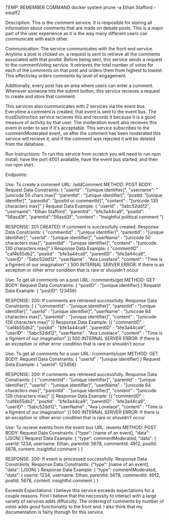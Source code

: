 TEMP: REMEMBER COMMAND docker system prune -a
Ethan Stafford - estaff2

Description: 
This is the comment service. It is resposible for storing all information about comments that are made on debate posts. This is a major part of the user experience as it is the way many different users can communicate with each other. 
 
Communication: 
The service communicates with the front end service. Anytime a post is clicked on, a request is sent to retrieve all the comments associated with that postId. Before being sent, this service sends a request to the commentVoting service. It retrieves the total number of votes for each of the comments on that post and orders them from highest to lowest. This effectivley orders comments by level of engagement. 

Additionally, every post has an area where users can enter a comment. Whenever someone hits the submit button, this service recieves a request to create and store that comment. 

This services also communicates with 2 services via the event bus. Everytime a comment is created, that event is sent to the event bus. The trustDistiniction service recieves this and records it because it is a good measure of activity by that user. The moderation event also recieves this event in order to see if it's acceptable. This service subscribes to the commentModerated event, so after the comment has been moderated this service will recieve it, and if the comment was rejected it will be deleted from the database. 

Run Instructions: To run this service from scratch you will need to run npm install, have the port 4001 available, have the event bus started, and then run npm start. 

Endpoints: 

Use: To create a comment
URL: /addComment
METHOD: POST
BODY:
Request Data Constraints:
{ "userId" : "[unique identifier]",
  "username": "[unicode 50 chars max]"
  "parentId" : "[unique identifier]",
  “postId: "[unique identifer]",
  "parentId": "[postId or commentId]",
  "content" : "[unicode 130 characters max]" }
Request Data Example:
{ "userId" : "5abc52dd12",
  "username": "Ethan Stafford",
  "parentId" : "bfe3a44ca9",
  “postId”: "56asd3f", 
  "parentId":"56asd3f", 
  "content" : "Insightful political comment “}

RESPONSE:
201 CREATED: If comment is successfully created. Response Data Constraints:
{ "commentId" : "[unique identifier]",
  "parentId" : "[unique identifier]",
  "userId" : "[unique identifier]", 
  "userName" : "[unicode 50 characters max]",
  "parentId" : "[unique identifier]",
  "content" : "[unicode 130 characters max]" }
Response Data Example:
{ "commentID" : "caf4b55db2",
  "postId" : "bfe3a44ca9",
  "parentID" : "bfe3a44ca9",
  "userID" : "5abc52dd12", 
  "userName" : "Ava Lovelace",
  "content" : "Time is a figment of our imagination" }
500 INTERNAL SERVER ERROR: If there is an exception or other error condition that is rare or shouldn't occur

Use: To get all comments on a post
URL: /comments/get
METHOD: GET
BODY:
Request Data Constraints:
{ "postID" : "[unique identifier] }
Request Data Example:
{ “postID”: 123456}

RESPONSE:
200: If comments are retrieved successfully. Response Data Constraints:
[
{ "commentId" : "[unique identifier]",
  "parentId" : "[unique identifier]",
  "userId" : "[unique identifier]", 
  "userName" : "[unicode 64 characters max]",
  "parentId" : "[unique identifier]",
  "content" : "[unicode 128 characters max]" }]
Response Data Example:
[{ "commentID" : "caf4b55db2",
  "postId" : "bfe3a44ca9",
  "parentID" : "bfe3a44ca9",
  "userID" : "5abc52dd12", 
  "userName" : "Ava Lovelace",
  "content" : "Time is a figment of our imagination" }]
500 INTERNAL SERVER ERROR: If there is an exception or other error condition that is rare or shouldn't occur


Use: To get all comments for a user
URL: /comments/user
METHOD: GET
BODY:
Request Data Constraints:
{ "userId" : "[unique identifier] }
Request Data Example:
{ “userId”: 123456}

RESPONSE:
200: If comments are retrieved successfully. Response Data Constraints:
[
{ "commentId" : "[unique identifier]",
  "parentId" : "[unique identifier]",
  "userId" : "[unique identifier]", 
  "userName" : "[unicode 64 characters max]",
  "parentId" : "[unique identifier]",
  "content" : "[unicode 128 characters max]" }]
Response Data Example:
[{ "commentID" : "caf4b55db2",
  "postId" : "bfe3a44ca9",
  "parentID" : "bfe3a44ca9",
  "userID" : "5abc52dd12", 
  "userName" : "Ava Lovelace",
  "content" : "Time is a figment of our imagination" }]
500 INTERNAL SERVER ERROR: If there is an exception or other error condition that is rare or shouldn't occur

Use: To recieve events from the event bus
URL: /events
METHOD: POST
BODY:
Request Data Constraints:
{"type": [name of an event],
 "data": [JSON]
}
Request Data Example:
{
    "type": commentModerated,
    "data": {
        userId:  1234,
        username: Ethan,
        parentId: 5678,
        commentId: 4912,
        postId: 5678,
        content: insightful comment
    }
}

RESPONSE:
200: If event is processed successfully. Response Data Constraints:
Response Data Constraints:
{"type": [name of an event],
 "data": [JSON]
}
Response Data Example:
{
    "type": commentModerated,
    "data": {
        userId:  1234,
        username: Ethan,
        parentId: 5678,
        commentId: 4912,
        postId: 5678,
        content: insightful comment
    }
}

Exceeds Expectations: I believe this service exceeds expectations for a couple reasons. First I believe that the neccessity to interact with a large variety of services adds diffuculty. The ordering of comments by number of votes adds good functionality to the front end. I also think that my documentation is fairly thorugh for this service. 